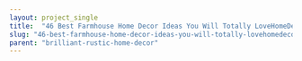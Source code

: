 ```yaml
---
layout: project_single
title:  "46 Best Farmhouse Home Decor Ideas You Will Totally LoveHomeDecorish"
slug: "46-best-farmhouse-home-decor-ideas-you-will-totally-lovehomedecorish"
parent: "brilliant-rustic-home-decor"
---
```

 